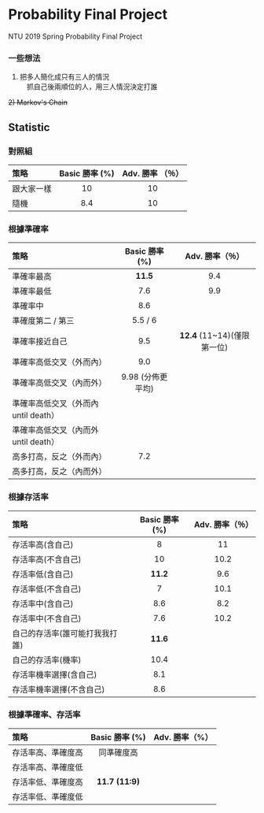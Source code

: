 # Probability Final Project
NTU 2019 Spring Probability Final Project
### 一些想法
1) 把多人簡化成只有三人的情況  
&ensp;&ensp;抓自己後兩順位的人，用三人情況決定打誰

~~2) Markov's Chain~~

## Statistic
### 對照組

| 策略  | Basic 勝率 (%) |Adv. 勝率 （％）|
| :------------- | :-------------: | :-----------: |
| 跟大家一樣 |	10 | 10|
| 隨機	| 8.4 | 10|

### 根據準確率

| 策略  | Basic 勝率 (%) | Adv. 勝率（％）|
| :------------- | :-------------: |:------------:|
| 準確率最高  | **11.5**  | 9.4 |
| 準確率最低	| 7.6 | 9.9|
| 準確率中	| 8.6 | |
| 準確度第二 / 第三	| 5.5 / 6 | |
| 準確率接近自己 |9.5| **12.4** (11~14)(僅限第一位)|
| 準確率高低交叉（外而內）  | 9.0 | |
| 準確率高低交叉（內而外）  | 9.98 (分佈更平均) | |
| 準確率高低交叉（外而內 until death）
| 準確率高低交叉（內而外 until death）
| 高多打高，反之（外而內）|	7.2 | |
| 高多打高，反之（內而外）|	 |

### 根據存活率

| 策略  | Basic 勝率 (%) | Adv. 勝率（％）|
| :------------- | :-------------: | :------------: |
| 存活率高(含自己)| 8 | 11 |
| 存活率高(不含自己)| 10 | 10.2|
| 存活率低(含自己)	| **11.2** |9.6 |
| 存活率低(不含自己)	| 7 | 10.1|
| 存活率中(含自己)	| 8.6 | 8.2 |
| 存活率中(不含自己)	| 7.6 | 10.2 |
| 自己的存活率(誰可能打我我打誰) | **11.6** |  |
| 自己的存活率(機率) | 10.4 |  |
| 存活率機率選擇(含自己)| 8.1 | |
| 存活率機率選擇(不含自己)| 8.6 | |

### 根據準確率、存活率

| 策略  | Basic 勝率 (%) |Adv. 勝率（%）|
| :------------- | :-------------: | :-------------:|
| 存活率高、準確度高	| 同準確度高 | |
| 存活率高、準確度低	|  | |
| 存活率低、準確度高	| **11.7 (11:9)** | |
| 存活率低、準確度低	|  | |
